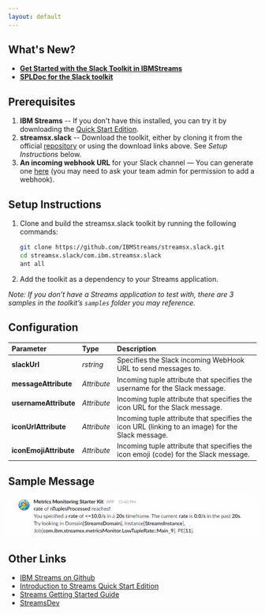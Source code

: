 ```yaml
---
layout: default
---
```


## [](#header-1)What's New?

*   **[Get Started with the Slack Toolkit in IBMStreams](https://developer.ibm.com/streamsdev/2017/06/30/get-started-slack-toolkit-ibmstreams/)**
*   **[SPLDoc for the Slack toolkit](https://ibmstreams.github.io/streamsx.slack/doc/spldoc/html/index.html)**

## [](#header-2)Prerequisites

1.  **IBM Streams** -- If you don't have this installed, you can try it by downloading the [Quick Start Edition](http://ibm.co/streamsqs).
1.  **streamsx.slack** -- Download the toolkit, either by cloning it from the official [repository](https://github.com/IBMStreams/streamsx.slack) or using the download links above. See _Setup Instructions_ below.
1.  **An incoming webhook URL** for your Slack channel — You can generate one [here](https://slack.com/apps/A0F7XDUAZ-incoming-webhooks) (you may need to ask your team admin for permission to add a webhook).

## [](#header-3)Setup Instructions

1. Clone and build the streamsx.slack toolkit by running the following commands:
	```bash
	git clone https://github.com/IBMStreams/streamsx.slack.git
	cd streamsx.slack/com.ibm.streamsx.slack
	ant all
	```
2.  Add the toolkit as a dependency to your Streams application.

_Note: If you don’t have a Streams application to test with, there are 3 samples in the toolkit’s `samples` folder you may reference._

## [](#header-4)Configuration

| Parameter               | Type            | Description      |
|:---------------------   |:--------------- |:---------------- |
| **slackUrl**            | _rstring_       | Specifies the Slack incoming WebHook URL to send messages to. |
| **messageAttribute**    | _Attribute_     | Incoming tuple attribute that specifies the username for the Slack message. |
| **usernameAttribute**   | _Attribute_     | Incoming tuple attribute that specifies the icon URL for the Slack message. |
| **iconUrlAttribute**    | _Attribute_     | Incoming tuple attribute that specifies the icon URL (linking to an image) for the Slack message. |
| **iconEmojiAttribute**  | _Attribute_     | Incoming tuple attribute that specifies the icon emoji (code) for the Slack message. |

## [](#header-5)Sample Message
![](./assets/images/slack-message.png)

## [](#header-6)Other Links

*   [IBM Streams on Github](http://ibmstreams.github.io)
*   [Introduction to Streams Quick Start Edition](http://ibmstreams.github.io/streamsx.documentation/docs/4.2/qse-intro/)
*   [Streams Getting Started Guide](http://ibmstreams.github.io/streamsx.documentation/docs/4.2/qse-getting-started/)
*   [StreamsDev](https://developer.ibm.com/streamsdev/)